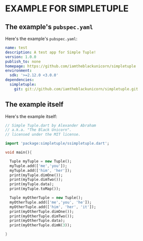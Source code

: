 # EXAMPLE FOR SIMPLETUPLE

## The example's `pubspec.yaml`

Here's the example's `pubspec.yaml`:

```YAML
name: test
description: A test app for Simple Tuple!
version: 1.0.0
publish_to: none
homepage: https://github.com/iamtheblackunicorn/simpletuple
environment:
  sdk: '>=2.12.0 <3.0.0'
dependencies:
  simpletuple:
    git: git://github.com/iamtheblackunicorn/simpletuple.git
```

## The example itself

Here's the example itself:

```dart
// Simple Tuple.dart by Alexander Abraham
// a.k.a. "The Black Unicorn".
// licensed under the MIT license.

import 'package:simpletuple/ssimpletuple.dart';

void main(){

  Tuple myTuple = new Tuple();
  myTuple.add(['me','you']);
  myTuple.add(['him', 'her']);
  print(myTuple.dimOne());
  print(myTuple.dimTwo());
  print(myTuple.data);
  print(myTuple.toMap());

  Tuple myOtherTuple = new Tuple();
  myOtherTuple.add(['me','you', 'he']);
  myOtherTuple.add(['him', 'her', 'it']);
  print(myOtherTuple.dimOne());
  print(myOtherTuple.dimTwo());
  print(myOtherTuple.data);
  print(myOtherTuple.dimN(3));

}
```
